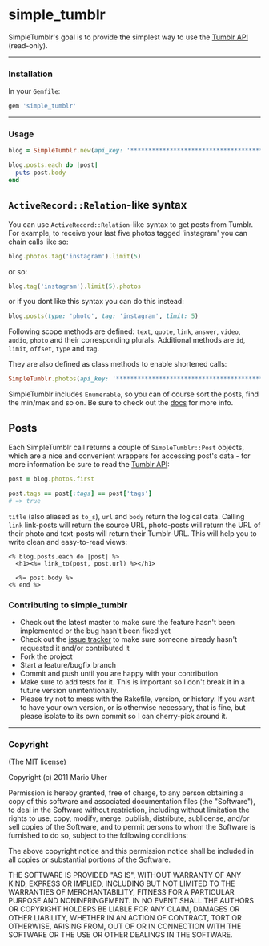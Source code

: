 # simple_tumblr

SimpleTumblr's goal is to provide the simplest way to use the [Tumblr API](http://www.tumblr.com/docs/en/api/v2) (read-only). 

---

### Installation

In your `Gemfile`:

```ruby
gem 'simple_tumblr'
```

---

### Usage

```ruby
blog = SimpleTumblr.new(api_key: '**************************************************', hostname: 'tumblr.mariouher.com')
```

```ruby
blog.posts.each do |post|
  puts post.body
end
```

## `ActiveRecord::Relation`-like syntax

You can use `ActiveRecord::Relation`-like syntax to get posts from Tumblr. For example, to receive your last five photos tagged 'instagram' you can chain calls like so:

```ruby
blog.photos.tag('instagram').limit(5)
```

or so:

```ruby
blog.tag('instagram').limit(5).photos
```

or if you dont like this syntax you can do this instead:

```ruby
blog.posts(type: 'photo', tag: 'instagram', limit: 5)
```

Following scope methods are defined: `text`, `quote`, `link`, `answer`, `video`, `audio`, `photo` and their corresponding plurals. Additional methods are `id`, `limit`, `offset`, `type` and `tag`.

They are also defined as class methods to enable shortened calls:

```ruby
SimpleTumblr.photos(api_key: '**************************************************', hostname: 'tumblr.mariouher.com')
```

SimpleTumblr includes `Enumerable`, so you can of course sort the posts, find the min/max and so on. Be sure to check out the 
[docs](http://ruby-doc.org/core-1.9.3/Enumerable.html) for more info.
 
## Posts

Each SimpleTumblr call returns a couple of `SimpleTumblr::Post` objects, which are a nice and convenient wrappers for accessing post's data - for more information be sure to read the [Tumblr API](http://www.tumblr.com/docs/en/api/v2):

```ruby
post = blog.photos.first

post.tags == post[:tags] == post['tags']
# => true
```

`title` (also aliased as `to_s`), `url` and `body` return the logical data. Calling `link` link-posts will return the source URL, photo-posts will return the URL of their photo and text-posts will return their Tumblr-URL. This will help you to write clean and easy-to-read views:

```erb
<% blog.posts.each do |post| %>
  <h1><%= link_to(post, post.url) %></h1>
  
  <%= post.body %>
<% end %>
```


### Contributing to simple_tumblr
 
* Check out the latest master to make sure the feature hasn't been implemented or the bug hasn't been fixed yet
* Check out the [issue tracker](https://github.com/haihappen/simple_tumblr/issues) to make sure someone already hasn't requested it and/or contributed it
* Fork the project
* Start a feature/bugfix branch
* Commit and push until you are happy with your contribution
* Make sure to add tests for it. This is important so I don't break it in a future version unintentionally.
* Please try not to mess with the Rakefile, version, or history. If you want to have your own version, or is otherwise necessary, that is fine, but please isolate to its own commit so I can cherry-pick around it.

---

### Copyright

(The MIT license)

Copyright (c) 2011 Mario Uher

Permission is hereby granted, free of charge, to any person obtaining
a copy of this software and associated documentation files (the
"Software"), to deal in the Software without restriction, including
without limitation the rights to use, copy, modify, merge, publish,
distribute, sublicense, and/or sell copies of the Software, and to
permit persons to whom the Software is furnished to do so, subject to
the following conditions:

The above copyright notice and this permission notice shall be
included in all copies or substantial portions of the Software.

THE SOFTWARE IS PROVIDED "AS IS", WITHOUT WARRANTY OF ANY KIND,
EXPRESS OR IMPLIED, INCLUDING BUT NOT LIMITED TO THE WARRANTIES OF
MERCHANTABILITY, FITNESS FOR A PARTICULAR PURPOSE AND
NONINFRINGEMENT. IN NO EVENT SHALL THE AUTHORS OR COPYRIGHT HOLDERS BE
LIABLE FOR ANY CLAIM, DAMAGES OR OTHER LIABILITY, WHETHER IN AN ACTION
OF CONTRACT, TORT OR OTHERWISE, ARISING FROM, OUT OF OR IN CONNECTION
WITH THE SOFTWARE OR THE USE OR OTHER DEALINGS IN THE SOFTWARE.